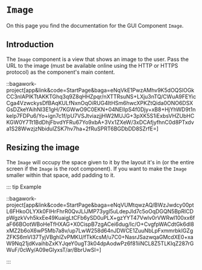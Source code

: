 <script>
	import ViewApp from '$lib/ViewApp.svelte'
</script>

# `Image`
On this page you find the documentation for the GUI Component `Image`.

## Introduction
The `Image` component is a view that shows an image to the user. Pass the URL to the image (must be available online using the HTTP or HTTPS protocol) as the component's main content.

::bagawork-project[app&link&code=StartPage&baga=eNqVkE1PwzAMhv9K5dOQSlOGkCC3nlAPIKTtAKKTGhq3q9Z8qHHZpqr/nXTTRsuNS+LXju3nTQ/CWuA9FEYicCga4VzwckysDfBAqKULfNxnOqOiRUG4ItHSm6hwcXPKZtQida0ONO6DSXGsDZkeYAihNI3E1gH/7KGWwO9C0EKN+04NEIIpS4f0Djy+xB8+HjYhWD9t1nkelp7FDPu6/Yo+ign7c1f/pU7VSJtviazjjHW2MUJG+3pXK5S1iExbsVHZUbHCKGW0Y7Tt1BdDhjFbvdYFRu67Yo9xbA+3Vx1ZXeW/3xDCAfjyfhnC0d8PTxdva1S28WwzjzNbidulZSK7hv7ha+2fRuSPRT6BGDbDD8SZrfE=]





## Resizing the image
The `Image` will occupy the space given to it by the layout it's in (or the entire screen if the `Image` is the root component). If you want to make the `Image` smaller within that space, add padding to it.

::: tip Example

::bagawork-project[app&link&code=StartPage&baga=eNqVUMtqwzAQ/BWzJwdcy00ptL6FHkoOLYXk0FIHrFhrR0QvJLlJMP73ygl5uLdepJld7c5oOqDGQN5BpRlCDpWgzkVvh5kxEe49KuaigLtCFb6ySD0uPLX+gzYYT47Vwlv0rVWRwl100xx6faF66BOotWBoHeTfHXAG+X0CispB7zgACei6dug/Ic/O+CvgfpWACdtGk6dl8xMZ2b6oX6wP5Mb7a8v/up7LwW258d64nJDWCE1ZuuNbLpFxmmrbkIGZgZFKS6mVI37TyjVBghlZvPMKU/fTkKcsM/u7C0+NasrJSazwqaGMcdXE0+xaW9Nq21jdKvaihbZxKYJqeY0ugT3k04dpAodwPz6f81iiNCL8Z5TLKIqZ287rGWuF/0cWy/A09eGIyxsT/ar/BbrUwSI=]

:::